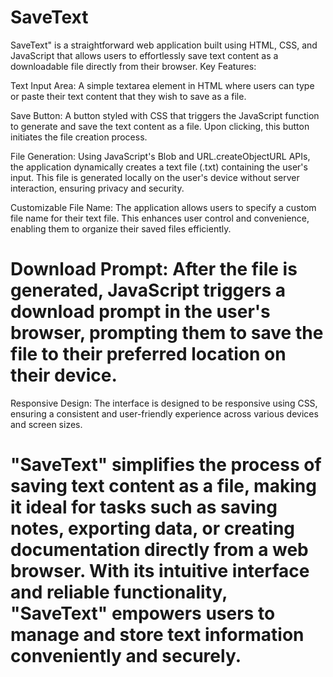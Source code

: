 # SaveText
SaveText" is a straightforward web application built using HTML, CSS, and JavaScript that allows users to effortlessly save text content as a downloadable file directly from their browser.
Key Features:

Text Input Area: A simple textarea element in HTML where users can type or paste their text content that they wish to save as a file.

Save Button: A button styled with CSS that triggers the JavaScript function to generate and save the text content as a file. Upon clicking, this button initiates the file creation process.

File Generation: Using JavaScript's Blob and URL.createObjectURL APIs, the application dynamically creates a text file (.txt) containing the user's input. This file is generated locally on the user's device without server interaction, ensuring privacy and security.

Customizable File Name: The application allows users to specify a custom file name for their text file. This enhances user control and convenience, enabling them to organize their saved files efficiently.

# Download Prompt: After the file is generated, JavaScript triggers a download prompt in the user's browser, prompting them to save the file to their preferred location on their device.

Responsive Design: The interface is designed to be responsive using CSS, ensuring a consistent and user-friendly experience across various devices and screen sizes.

# "SaveText" simplifies the process of saving text content as a file, making it ideal for tasks such as saving notes, exporting data, or creating documentation directly from a web browser. With its intuitive interface and reliable functionality, "SaveText" empowers users to manage and store text information conveniently and securely.
